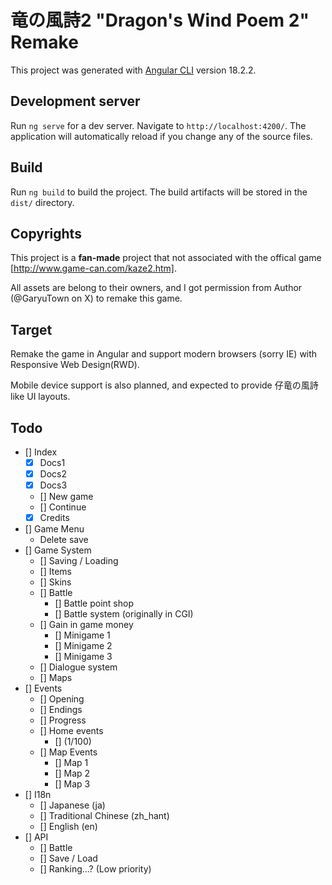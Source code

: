 # 竜の風詩2 "Dragon's Wind Poem 2" Remake

This project was generated with [Angular CLI](https://github.com/angular/angular-cli) version 18.2.2.

## Development server

Run `ng serve` for a dev server. Navigate to `http://localhost:4200/`. The application will automatically reload if you change any of the source files.

## Build

Run `ng build` to build the project. The build artifacts will be stored in the `dist/` directory.

## Copyrights

This project is a **fan-made** project that not associated with the offical game [http://www.game-can.com/kaze2.htm].

All assets are belong to their owners, and I got permission from Author (@GaryuTown on X) to remake this game.

## Target

Remake the game in Angular and support modern browsers (sorry IE) with Responsive Web Design(RWD).

Mobile device support is also planned, and expected to provide 仔竜の風詩 like UI layouts.

## Todo

- [] Index
  - [x] Docs1
  - [x] Docs2
  - [x] Docs3
  - [] New game
  - [] Continue
  - [x] Credits
- [] Game Menu
  - Delete save
- [] Game System
  - [] Saving / Loading
  - [] Items
  - [] Skins
  - [] Battle
    - [] Battle point shop
    - [] Battle system (originally in CGI)
  - [] Gain in game money
    - [] Minigame 1
    - [] Minigame 2
    - [] Minigame 3
  - [] Dialogue system
  - [] Maps
- [] Events
  - [] Opening
  - [] Endings
  - [] Progress
  - [] Home events
    - [] (1/100)
  - [] Map Events
    - [] Map 1
    - [] Map 2
    - [] Map 3
- [] I18n
  - [] Japanese (ja)
  - [] Traditional Chinese (zh_hant)
  - [] English (en) 
- [] API
  - [] Battle
  - [] Save / Load
  - [] Ranking...? (Low priority)